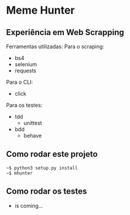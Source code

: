 # Meme Hunter

## Experiência em Web Scrapping
Ferramentas utilizadas:
Para o scraping:
  - bs4
  - selenium
  - requests

Para o CLI:
  - click

Para os testes:
  - tdd
    - unittest
  - bdd
    - behave

## Como rodar este projeto
  
  
    ~$ python3 setup.py install
    ~$ mhunter
  
  
## Como rodar os testes
- is coming...
